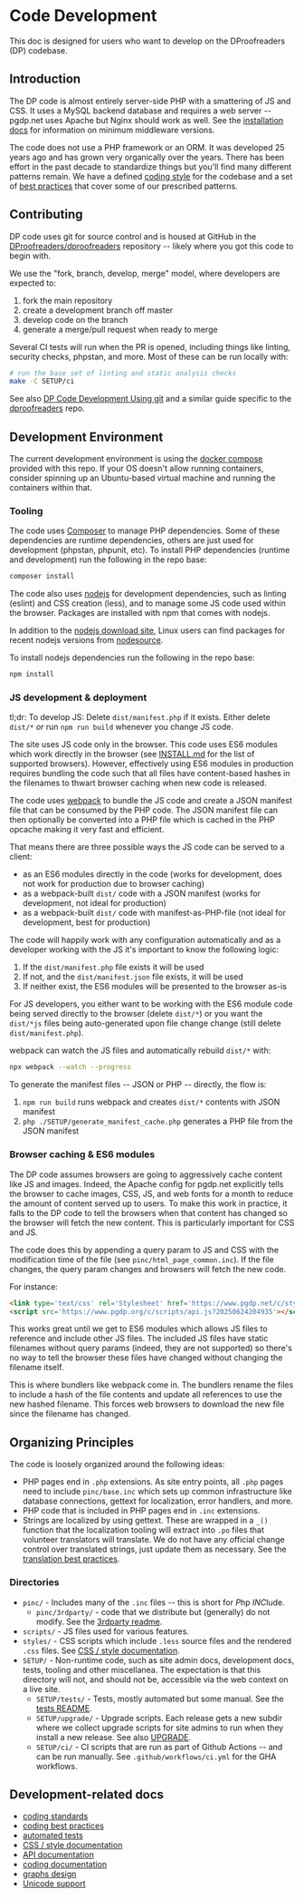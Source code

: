 # Code Development

This doc is designed for users who want to develop on the DProofreaders (DP)
codebase.

## Introduction

The DP code is almost entirely server-side PHP with a smattering of JS and
CSS. It uses a MySQL backend database and requires a web server -- pgdp.net
uses Apache but Nginx should work as well. See the [installation docs](INSTALL.md)
for information on minimum middleware versions.

The code does not use a PHP framework or an ORM. It was developed 25 years ago
and has grown very organically over the years. There has been effort in the
past decade to standardize things but you'll find many different patterns remain.
We have a defined [coding style](CODE_STYLE.md) for the codebase and a set of
[best practices](https://www.pgdp.net/wiki/DP_Code_Best_Practices) that cover
some of our prescribed patterns.

## Contributing

DP code uses git for source control and is housed at GitHub in the
[DProofreaders/dproofreaders](https://github.com/DistributedProofreaders/dproofreaders)
repository -- likely where you got this code to begin with.

We use the "fork, branch, develop, merge" model, where developers are expected to:
1. fork the main repository
2. create a development branch off master
3. develop code on the branch
4. generate a merge/pull request when ready to merge

Several CI tests will run when the PR is opened, including things like linting,
security checks, phpstan, and more. Most of these can be run locally with:

```bash
# run the base set of linting and static analysis checks
make -C SETUP/ci
```

See also [DP Code Development Using git](https://www.pgdp.net/wiki/DP_Code_Development_Using_git)
and a similar guide specific to the [dproofreaders](https://www.pgdp.net/wiki/DP_Code_Development_Using_git:_dproofreaders)
repo.

## Development Environment

The current development environment is using the [docker compose](devex/README.md)
provided with this repo. If your OS doesn't allow running containers, consider
spinning up an Ubuntu-based virtual machine and running the containers within
that.

### Tooling

The code uses [Composer](https://getcomposer.org/) to manage PHP dependencies.
Some of these dependencies are runtime dependencies, others are just used for
development (phpstan, phpunit, etc). To install PHP dependencies (runtime
and development) run the following in the repo base:
```bash
composer install
```

The code also uses [nodejs](https://nodejs.org/) for development dependencies,
such as linting (eslint) and CSS creation (less), and to manage some JS code
used within the browser. Packages are installed with npm that comes with nodejs.

In addition to the
[nodejs download site](https://nodejs.org/en/download/package-manager), Linux
users can find packages for recent nodejs versions from
[nodesource](https://github.com/nodesource/distributions).

To install nodejs dependencies run the following in the repo base:
```bash
npm install
```

### JS development & deployment

tl;dr: To develop JS: Delete `dist/manifest.php` if it exists. Either delete
`dist/*` _or_ run `npm run build` whenever you change JS code.

The site uses JS code only in the browser. This code uses ES6 modules which
work directly in the browser (see [INSTALL.md](INSTALL.md) for the list of
supported browsers). However, effectively using ES6 modules in production
requires bundling the code such that all files have content-based hashes in
the filenames to thwart browser caching when new code is released.

The code uses [webpack](https://webpack.js.org/) to bundle the JS code and
create a JSON manifest file that can be consumed by the PHP code. The JSON
manifest file can then optionally be converted into a PHP file which is cached
in the PHP opcache making it very fast and efficient.

That means there are three possible ways the JS code can be served to a client:
* as an ES6 modules directly in the code (works for development, does not work
  for production due to browser caching)
* as a webpack-built `dist/` code with a JSON manifest (works for development,
  not ideal for production)
* as a webpack-built `dist/` code with manifest-as-PHP-file (not ideal for
  development, best for production)

The code will happily work with any configuration automatically and as a
developer working with the JS it's important to know the following logic:
1. If the `dist/manifest.php` file exists it will be used
2. If not, and the `dist/manifest.json` file exists, it will be used
3. If neither exist, the ES6 modules will be presented to the browser as-is

For JS developers, you either want to be working with the ES6 module code being
served directly to the browser (delete `dist/*`) or you want the `dist/*js` files
being auto-generated upon file change change (still delete `dist/manifest.php`).

webpack can watch the JS files and automatically rebuild `dist/*` with:
```bash
npx webpack --watch --progress
```

To generate the manifest files -- JSON or PHP -- directly, the flow is:
1. `npm run build` runs webpack and creates `dist/*` contents with JSON manifest
2. `php ./SETUP/generate_manifest_cache.php` generates a PHP file from the JSON
   manifest

### Browser caching & ES6 modules

The DP code assumes browsers are going to aggressively cache content like
JS and images. Indeed, the Apache config for pgdp.net explicitly tells the
browser to cache images, CSS, JS, and web fonts for a month to reduce the
amount of content served up to users. To make this work in practice, it falls
to the DP code to tell the browsers when that content has changed so the
browser will fetch the new content. This is particularly important for CSS
and JS.

The code does this by appending a query param to JS and CSS with the
modification time of the file (see `pinc/html_page_common.inc`). If the file
changes, the query param changes and browsers will fetch the new code.

For instance:
```html
<link type='text/css' rel='Stylesheet' href='https://www.pgdp.net/c/styles/statsbar.css?20250624204935'>
<script src='https://www.pgdp.org/c/scripts/api.js?20250624204935'></script>
```

This works great until we get to ES6 modules which allows JS files to reference
and include other JS files. The included JS files have static filenames without
query params (indeed, they are not supported) so there's no way to tell the
browser these files have changed without changing the filename itself.

This is where bundlers like webpack come in. The bundlers rename the files
to include a hash of the file contents and update all references to use the
new hashed filename. This forces web browsers to download the new file since
the filename has changed.

## Organizing Principles

The code is loosely organized around the following ideas:
* PHP pages end in `.php` extensions. As site entry points, all `.php` pages
  need to include `pinc/base.inc` which sets up common infrastructure like
  database connections, gettext for localization, error handlers, and more.
* PHP code that is included in PHP pages end in `.inc` extensions.
* Strings are localized by using gettext. These are wrapped in a `_()` function
  that the localization tooling will extract into `.po` files that volunteer
  translators will translate. We do not have any official change control over
  translated strings, just update them as necessary. See the
  [translation best practices](https://www.pgdp.net/wiki/DP_Code_Best_Practices#String_localization).

### Directories

* `pinc/` - Includes many of the `.inc` files -- this is short for *P*hp *INC*lude.
  * `pinc/3rdparty/` - code that we distribute but (generally) do not modify.
    See the [3rdparty readme](../pinc/3rdparty/README.md).
* `scripts/` - JS files used for various features.
* `styles/` - CSS scripts which include `.less` source files and the rendered
  `.css` files. See [CSS / style documentation](../styles/README.md).
* `SETUP/` - Non-runtime code, such as site admin docs, development docs, tests,
  tooling and other miscellanea. The expectation is that this directory
  will not, and should not be, accessible via the web context on a live site.
  * `SETUP/tests/` - Tests, mostly automated but some manual. See the
    [tests README](tests/README.md).
  * `SETUP/upgrade/` - Upgrade scripts. Each release gets a new subdir
    where we collect upgrade scripts for site admins to run when they install
    a new release. See also [UPGRADE](UPGRADE.md).
  * `SETUP/ci/` - CI scripts that are run as part of Github Actions -- and can
    be run manually. See `.github/workflows/ci.yml` for the GHA workflows.

## Development-related docs

* [coding standards](CODE_STYLE.md)
* [coding best practices](https://www.pgdp.net/wiki/DP_Code_Best_Practices)
* [automated tests](tests/README.md)
* [CSS / style documentation](../styles/README.md)
* [API documentation](../api/README.md)
* [coding documentation](CODE_DOCS.md)
* [graphs design](GRAPHS.md)
* [Unicode support](UNICODE.md)

